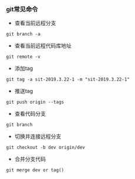 ### git常见命令
+ 查看当前远程分支   
```
git branch -a
```
+ 查看当前远程代码库地址   
```
git remote -v
```
+ 添加tag
```
git tag -a sit-2019.3.22-1 -m "sit-2019.3.22-1"
```
+ 推送tag
```
git push origin --tags
```
+ 查看代码分支   
```
git branch
```
+ 切换并连接远程分支   
```
git checkout -b dev origin/dev
```
+ 合并分支代码
```
git merge dev or tag()
```